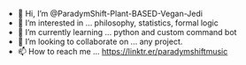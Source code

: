 - 👋 Hi, I’m @ParadymShift-Plant-BASED-Vegan-Jedi
- 👀 I’m interested in ... philosophy, statistics, formal logic
- 🌱 I’m currently learning ... python and custom command bot
- 💞️ I’m looking to collaborate on ... any project.
- 📫 How to reach me ... https://linktr.er/paradymshiftmusic

<!---
ParadymShift-Plant-BASED-Vegan-Jedi/ParadymShift-Plant-BASED-Vegan-Jedi is a ✨ special ✨ repository because its `README.md` (this file) appears on your GitHub profile.
You can click the Preview link to take a look at your changes.
--->

